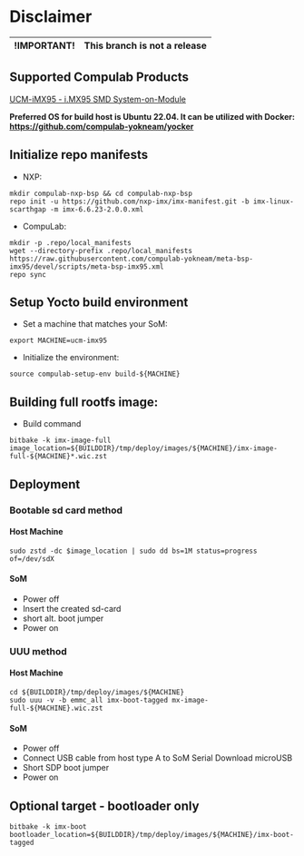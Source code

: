 # Disclaimer                                                                                                                                                                                                                                                                    

| !IMPORTANT! | This branch is not a release |
|---|---|

## Supported Compulab Products
[UCM-iMX95 - i.MX95 SMD System-on-Module](https://www.compulab.com/products/computer-on-modules/ucm-imx95-nxp-i-mx-95-som-system-on-module/)

**Preferred OS for build host is Ubuntu 22.04. It can be utilized with Docker: https://github.com/compulab-yokneam/yocker**
## Initialize repo manifests
* NXP:
```
mkdir compulab-nxp-bsp && cd compulab-nxp-bsp
repo init -u https://github.com/nxp-imx/imx-manifest.git -b imx-linux-scarthgap -m imx-6.6.23-2.0.0.xml
```
* CompuLab:
```
mkdir -p .repo/local_manifests
wget --directory-prefix .repo/local_manifests https://raw.githubusercontent.com/compulab-yokneam/meta-bsp-imx95/devel/scripts/meta-bsp-imx95.xml
repo sync
```
## Setup Yocto build environment
* Set a machine that matches your SoM:
```
export MACHINE=ucm-imx95
```
* Initialize the environment:
```
source compulab-setup-env build-${MACHINE}
```
##  Building full rootfs image:
* Build command
```
bitbake -k imx-image-full
image_location=${BUILDDIR}/tmp/deploy/images/${MACHINE}/imx-image-full-${MACHINE}*.wic.zst
```
## Deployment
### Bootable sd card method
#### Host Machine ####
```
sudo zstd -dc $image_location | sudo dd bs=1M status=progress of=/dev/sdX
```
#### SoM ####
* Power off
* Insert the created sd-card
* short alt. boot jumper
* Power on
### UUU method
#### Host Machine ####
```
cd ${BUILDDIR}/tmp/deploy/images/${MACHINE}
sudo uuu -v -b emmc_all imx-boot-tagged mx-image-full-${MACHINE}.wic.zst
```
#### SoM ####
* Power off
* Connect USB cable from host type A to SoM Serial Download microUSB
* Short SDP boot jumper
* Power on
## Optional target - bootloader only
```
bitbake -k imx-boot
bootloader_location=${BUILDDIR}/tmp/deploy/images/${MACHINE}/imx-boot-tagged
```
